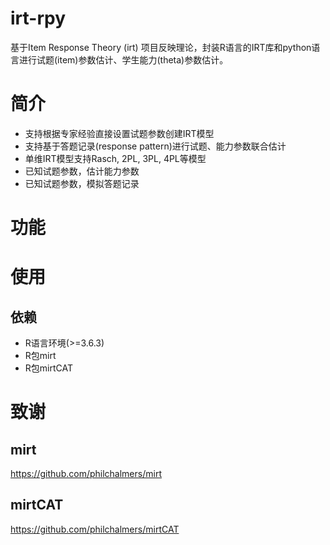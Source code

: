 # irt-rpy

基于Item Response Theory (irt) 项目反映理论，封装R语言的IRT库和python语言进行试题(item)参数估计、学生能力(theta)参数估计。

# 简介

+ 支持根据专家经验直接设置试题参数创建IRT模型
+ 支持基于答题记录(response pattern)进行试题、能力参数联合估计
+ 单维IRT模型支持Rasch, 2PL, 3PL, 4PL等模型
+ 已知试题参数，估计能力参数
+ 已知试题参数，模拟答题记录

# 功能

# 使用

## 依赖

+ R语言环境(>=3.6.3)
+ R包mirt
+ R包mirtCAT

# 致谢

## mirt

https://github.com/philchalmers/mirt

## mirtCAT

https://github.com/philchalmers/mirtCAT